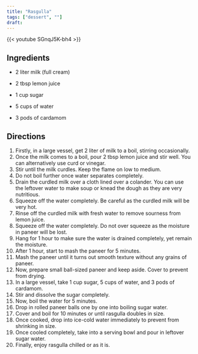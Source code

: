 ```yaml
---
title: "Rasgulla"
tags: ["dessert", ""]
draft:
---
```


{{< youtube SGnqJ5K-bh4  >}}

## Ingredients

-   2 liter milk (full cream)

-   2 tbsp lemon juice

-   1 cup sugar

-   5 cups of water

-   3 pods of cardamom

## Directions

1. Firstly, in a large vessel, get 2 liter of milk to a boil, stirring occasionally.
2. Once the milk comes to a boil, pour 2 tbsp lemon juice and stir well. You can alternatively use curd or vinegar.
3. Stir until the milk curdles. Keep the flame on low to medium.
4. Do not boil further once water separates completely.
5. Drain the curdled milk over a cloth lined over a colander. You can use the leftover water to make soup or knead the dough as they are very nutritious.
6. Squeeze off the water completely. Be careful as the curdled milk will be very hot.
7. Rinse off the curdled milk with fresh water to remove sourness from lemon juice.
8. Squeeze off the water completely. Do not over squeeze as the moisture in paneer will be lost.
9. Hang for 1 hour to make sure the water is drained completely, yet remain the moisture.
10. After 1 hour, start to mash the paneer for 5 minutes.
11. Mash the paneer until it turns out smooth texture without any grains of paneer.
12. Now, prepare small ball-sized paneer and keep aside. Cover to prevent from drying.
13. In a large vessel, take 1 cup sugar, 5 cups of water, and 3 pods of cardamom.
14. Stir and dissolve the sugar completely.
15. Now, boil the water for 5 minutes.
16. Drop in rolled paneer balls one by one into boiling sugar water.
17. Cover and boil for 10 minutes or until rasgulla doubles in size.
18. Once cooked, drop into ice-cold water immediately to prevent from shrinking in size.
19. Once cooled completely, take into a serving bowl and pour in leftover sugar water.
20. Finally, enjoy rasgulla chilled or as it is.